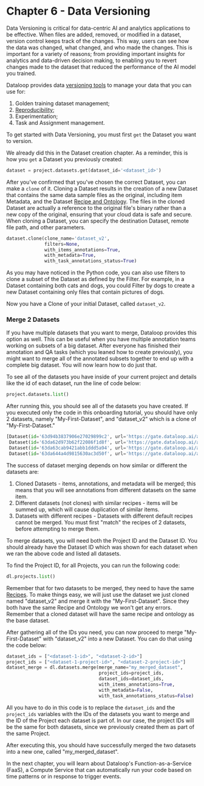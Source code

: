 # Chapter 6 - Data Versioning

Data Versioning is critical for data-centric AI and analytics applications to be effective. When files are added, removed, or modified in a dataset, version control keeps track of the changes. This way, users can see how the data was changed, what changed, and who made the changes. This is important for a variety of reasons; from providing important insights for analytics and data-driven decision making, to enabling you to revert changes made to the dataset that reduced the performance of the AI model you trained.

Dataloop provides data [versioning tools](https://dataloop.ai/docs/clone-merge-dataset?highlight=clone) to manage your data that you can use for:

1. Golden training dataset management;
2. [Reproducibility](https://en.wikipedia.org/wiki/Reproducibility);
3. Experimentation;
4. Task and Assignment management.

To get started with Data Versioning, you must first `get` the Dataset you want to version.

We already did this in the Dataset creation chapter.  As a reminder, this is how you `get` a Dataset you previously created:

```python
dataset = project.datasets.get(dataset_id='<dataset_id>')
```

After you've confirmed that you've chosen the correct Dataset, you can make a `clone` of it. Cloning a Dataset results in the creation of a new Dataset that contains the same data sample files as the original, including item Metadata, and the Dataset [Recipe and Ontology](https://dataloop.ai/docs/ontology). The files in the cloned Dataset are actually a reference to the original file's binary rather than a new copy of the original, ensuring that your cloud data is safe and secure. When cloning a Dataset, you can specify the destination Dataset, remote file path, and other parameters.

```python
dataset.clone(clone_name='dataset_v2',
              filters=None,
              with_items_annotations=True,
              with_metadata=True,
              with_task_annotations_status=True)
```

As you may have noticed in the Python code, you can also use filters to clone a subset of the Dataset as defined by the Filter. For example, in a Dataset containing both cats and dogs, you could Filter by dogs to create a new Dataset containing only files that contain pictures of dogs.

Now you have a Clone of your initial Dataset, called `dataset_v2`.

### Merge 2 Datasets

If you have multiple datasets that you want to merge, Dataloop provides this option as well. This can be useful when you have multiple annotation teams working on subsets of a big dataset. After everyone has finished their annotation and QA tasks (which you leaned how to create previously), you might want to merge all of the annotated subsets together to end up with a complete big dataset. You will now learn how to do just that.

To see all of the datasets you have inside of your current project and details like the id of each dataset, run the line of code below:

```python
project.datasets.list()
```

After running this, you should see all of the datasets you have created. If you executed only the code in this onboarding tutorial, you should have only 2 datasets, namely "My-First-Dataset", and "dataset\_v2" which is a clone of "My-First-Dataset."

```python
[Dataset(id='63d94b3837906e27029899c2', url='https://gate.dataloop.ai/api/v1/datasets/63d94b3837906e27029899c2', name='Binaries', creator='email@dataloop.ai', items_count=1, expiration_options=None, index_driver='v1', created_at='2023-01-31T17:09:12.776Z'),
 Dataset(id='63da62d973b62f22086f1d8f', url='https://gate.dataloop.ai/api/v1/datasets/63da62d973b62f22086f1d8f', name='My-First-Dataset', creator='email@dataloop.ai', items_count=1, expiration_options=None, index_driver='v1', created_at='2023-02-01T13:02:17.250Z'),
 Dataset(id='63da63cab9421abb1ddd5a94', url='https://gate.dataloop.ai/api/v1/datasets/63da63cab9421abb1ddd5a94', name='dataset_v2', creator='email@dataloop.ai', items_count=1, expiration_options=None, index_driver='v1', created_at='2023-02-01T13:06:18.801Z'),
 Dataset(id='63da644a4d9815630ac3d50f', url='https://gate.dataloop.ai/api/v1/datasets/63da644a4d9815630ac3d50f', name='First_second_merged_dataset', creator='email@dataloop.ai', items_count=1, expiration_options=None, index_driver='v1', created_at='2023-02-01T13:08:26.592Z')]
```

The success of dataset merging depends on how similar or different the datasets are:

1. Cloned Datasets - items, annotations, and metadata will be merged; this means that you will see annotations from different datasets on the same item.
2. Different datasets (not clones) with similar recipes - items will be summed up, which will cause duplication of similar items.
3. Datasets with different recipes - Datasets with different default recipes cannot be merged. You must first "match" the recipes of 2 datasets, before attempting to merge them.

To merge datasets, you will need both the Project ID and the Dataset ID. You should already have the Dataset ID which was shown for each dataset when we ran the above code and listed all datasets.

To find the Project ID, for all Projects, you can run the following code:

```python
dl.projects.list()
```

Remember that for two datasets to be merged, they need to have the same [Recipes](https://dataloop.ai/docs/ontology). To make things easy, we will just use the dataset we just cloned named "dataset\_v2" and merge it with the "My-First-Dataset".  Since they both have the same Recipe and Ontology we won't get any errors. Remember that a cloned dataset will have the same recipe and ontology as the base dataset.

After gathering all of the IDs you need, you can now proceed to merge "My-First-Dataset" with "dataset\_v2" into a new Dataset. You can do that using the code below:

```python
dataset_ids = ["<dataset-1-id>", "<dataset-2-id>"]
project_ids = ["<dataset-1-project-id>", "<dataset-2-project-id>"]
dataset_merge = dl.datasets.merge(merge_name="my_merged_dataset",
                                  project_ids=project_ids,
                                  dataset_ids=dataset_ids,
                                  with_items_annotations=True,
                                  with_metadata=False,
                                  with_task_annotations_status=False)
```

All you have to do in this code is to replace the `dataset_ids` and the `project_ids` variables with the IDs of the datasets you want to merge and the ID of the Project each dataset is part of. In our case, the project IDs will be the same for both datasets, since we previously created them as part of the same Project.

After executing this, you should have successfully merged the two datasets into a new one, called "my\_merged\_dataset".

In the next chapter, you will learn about Dataloop's Function-as-a-Service (FaaS), a Compute Service that can automatically run your code based on time patterns or in response to trigger events.

